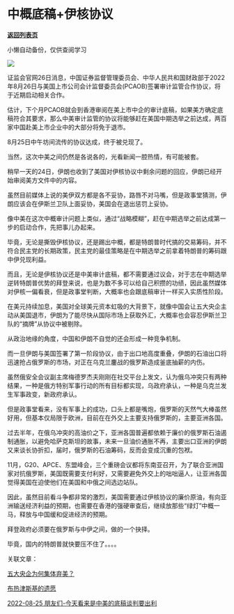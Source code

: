 # 中概底稿+伊核协议

[**返回列表页**](/gzh/政事堂2019)

小懒自动备份，仅供查阅学习

![](https://mmbiz.qpic.cn/mmbiz_jpg/rxhS23yu8cOoXTqktG7KcRf9efIFMx85PQnJEIk2HhDMw2ypa91FLNKSPIR9bas4zhmELzRyseQJCaT4U5VAhQ/640?wx_fmt=jpeg)

证监会官网26日消息，中国证券监督管理委员会、中华人民共和国财政部于2022年8月26日与美国上市公司会计监督委员会(PCAOB)签署审计监管合作协议，将于近期启动相关合作。

估计，下个月PCAOB就会到香港审阅在美上市中企的审计底稿，如果美方确定底稿符合其要求，那么中美审计监管的协议将能够赶在美国中期选举之前达成，两百家中国赴美上市企业中的大部分将免于退市。

8月25日中午坊间流传的协议达成，终于被兑现了。  

当然，这次中美之间仍然是各说各的，光看新闻一腔热情，有可能被套。

稍早一天的24日，伊朗也收到了美国对伊核协议中剩余问题的回应，伊朗已经开始审阅美方文件中的内容。

虽然目前媒体上说的美伊双方都是各不妥协，路唇不对马嘴，但是政事堂猜测，伊朗应该会在伊斯兰卫队上面妥协，美国会在退出惩罚上妥协。

像中美在这次中概审计问题上类似，通过“战略模糊”，赶在中期选举之前达成第一步的启动合作，先把事儿办起来。  

毕竟，无论是撕毁伊核协议，还是踢出中概，都是特朗普时代搞的交易筹码，并不符合民主党的长期政策，民主党的最佳策略是在中期选举之前拿着特朗普的筹码跟中伊兑现利益。

而且，无论是伊核协议还是中美审计底稿，都不需要通过议会，对于志在中期选举逆转特朗普优势的拜登来说，也是为数不多可以给自己积攒的功绩，因此虽然媒体对伊核一偏看衰，但是政事堂判断，大概率也会跟底稿审计一样买入实质性阶段。

在美元持续加息，美国对全球美元资本虹吸的大背景下，就像中国会让五大央企主动从美国退市，伊朗为了能尽快从国际市场上获取外汇，大概率也会容忍伊斯兰卫队的“摘牌”从协议中被剔除。  

从政治地缘的角度，中国和伊朗不自觉的还会形成一种竞争机制。  

而一旦伊朗与美国签署了第一阶段协议，由于出口地高度重叠，伊朗的石油出口将迅速抢占俄罗斯的市场，对正在乌克兰鏖战的俄罗斯造成釜底抽薪的内伤。

虽然俄安全会议副主席梅德罗杰夫刚刚在社交平台上发文，认为俄乌冲突只有两种结果，一种是俄方特别军事行动的所有目标都实现，乌政府承认，一种是乌克兰发生军事政变，新政府承认。  

但是政事堂看来，没有军事上的成功，口头上都是嘴炮，俄罗斯的天然气大棒虽然好用，但基本仅局限于欧洲，目前在在外交上主要支持俄罗斯的，主要亚洲各国。  

过去半年，在俄乌冲突的高油价之下，亚洲各国普遍都依赖于廉价的俄罗斯石油遏制通胀，以避免哈萨克斯坦的故事，未来一旦油价通胀不再，主要出口亚洲的伊朗又来谈长协折扣，届时，俄罗斯的石油筹码，反而会变成沉重的包袱。

11月，G20、APCE、东盟峰会，三个重磅会议都将东南亚召开，为了联合亚洲国家对抗俄罗斯，美国既需要支付利好，又需要避免外交上的咄咄逼人，让亚洲各国觉得美国在迫使他们在美国和中俄之间选边站队。

因此，虽然目前看斗争都非常的激烈，美国需要通过伊核协议的廉价原油，有向亚洲输送经济利益的预期，也需要在香港的强硬审查后，继续放那些“绿灯”中概一马，释放与中国缓和促进经济的预期。

拜登政府必须要在俄罗斯与中伊之间，做的一个抉择。

毕竟，国内的特朗普就快要压不住了。。。。

关联文章：

[五大央企为何集体弃美？](http://mp.weixin.qq.com/s?__biz=MzAwMzU1ODAwOQ==&mid=2650387459&idx=1&sn=ee36137aeddfc52377d82e8466499b41&chksm=83344b15b443c203d8b4c7c62eabf7555e705f6c1aec8d0d83e1231df5bf37ae3fea29a3ad2d&scene=21#wechat_redirect)  

[布热津斯基的遗愿](http://mp.weixin.qq.com/s?__biz=MzAwMzU1ODAwOQ==&mid=2650389084&idx=1&sn=5a6202a37420b6643f45edec377ba50f&chksm=8334454ab443cc5ce4324cb0c0e077fc9d64afea6d3fe4cb48ff9017d65c4630d3894b03fcc9&scene=21#wechat_redirect)  

[2022-08-25 朋友们-今天看来是中美的底稿谈判要出利]()

